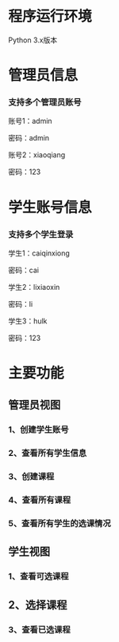 # 程序运行环境

Python 3.x版本

# 管理员信息

### 支持多个管理员账号

账号1：admin 

密码：admin

账号2：xiaoqiang

密码：123

# 学生账号信息

### 支持多个学生登录

学生1：caiqinxiong

密码：cai

学生2：lixiaoxin

密码：li

学生3：hulk

密码：123

# 主要功能

## 管理员视图

### 1、创建学生账号

### 2、查看所有学生信息

### 3、创建课程

### 4、查看所有课程

### 5、查看所有学生的选课情况

## 学生视图

### 1、查看可选课程

## 2、选择课程

### 3、查看已选课程